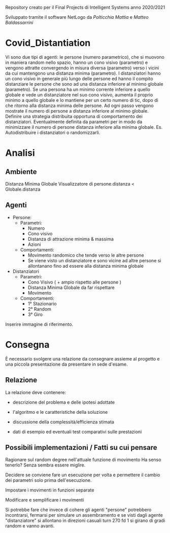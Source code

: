 Repository creato per il Final Projects di Intelligent Systems anno 2020/2021

Sviluppato tramite il software NetLogo da _Polticchia Mattia_ e _Matteo Baldassarrini_
# Covid_Distantiation 
Vi sono due tipi di agenti: le persone (numero parametrico), che si muovono in maniera random nello spazio, hanno un cono visivo (parametro) e vengono attratte convergendo in misura diversa (parametro) verso i vicini da cui mantengono una distanza minima (parametro). I distanziatori hanno un cono visivo in generale più lungo delle persone ed hanno il compito distanziare le persone che sono ad una distanza inferiore al minimo globale (parametro). Se una persona ha un minimo corrente inferiore a quello globale e vede un distanziatore nel suo cono visivo, aumenta il proprio minimo a quello globale e lo mantiene per un certo numero di tic, dopo di che ritorno alla distanza minima delle persone. Ad ogni passo vengono mostrate il numero di persone a distanza inferiore al minimo globale. Definire una strategia distribuita opportuna di comportamento dei distanziatori. Eventualmente definita da parametri per  in modo da minimizzare il numero di persone   distanza inferiore alla minima globale. Es. Autodistribuire i distanziatori o randomizzarli.

# Analisi
## Ambiente 
Distanza Minima Globale
Visualizzatore di persone.distanza < Globale.distanza

## Agenti
* Persone: 
    * Parametri:
	    - Numero 
	    - Cono visivo
	    - Distanza di attrazione minima & massima
	    - Azioni
    * Comportamenti:
        - Movimento randomico che tende verso le altre persone
        - Se viene visto un distanziatore e sono vicine ad altre persone si allontanano fino ad essere alla distanza minima globale
* Distanziatori
    * Parametri:
        - Cono Visivo ( + ampio rispetto alle persone )
        - Distanza Minima Globale da far rispettare 
        - Movimento
    * Comportamenti: 
        - 1° Stazionario
        - 2° Random
        - 3° Giro

Inserire immagine di riferimento.

# Consegna
È necessario svolgere una relazione da consegnare assieme al progetto e una piccola presentazione da presentare in sede d'esame.

## Relazione 
La relazione deve contenere:

- descrizione del problema e delle ipotesi adottate

- l'algoritmo e le caratteristiche della soluzione

- discussione della complessità/efficienza stimata

- dati di esempio ed eventuali test comparativi sulle prestazioni



## Possibili implementazioni / Fatti su cui pensare
Ragionare sul random degree nell'attuale funzione di movimento
Ha senso tenerlo? Senza sembra essere miglire.

Decidere se conviene fare un esecuzione per volta e permettere il cambio dei parametri solo prima dell'esecuzione.

Impostare  i movimenti  in funzioni separate

Modificare e semplificare i movimenti

Si potrebbe fare che invece di cohere gli agenti "persone" potrebbero incontrarsi, fermarsi per simulare un assembramento e se visti dagli agente "distanziatore" si allontano in direzioni casuali 
turn 270 fd 1
si girano di gradi random e vanno avanti.
